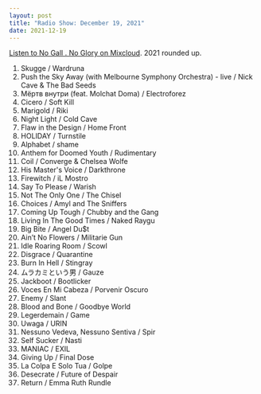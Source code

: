 ```yaml
---
layout: post
title: "Radio Show: December 19, 2021"
date: 2021-12-19
---
```


[Listen to No Gall . No Glory on Mixcloud](https://www.mixcloud.com/jimshreds/december-19-2021-no-gall-no-glory-wkdu-philadelphia-917fm/).
2021 rounded up.

1. Skugge / Wardruna
2. Push the Sky Away (with Melbourne Symphony Orchestra) - live / Nick Cave & The Bad Seeds
3. Мёртв внутри (feat. Molchat Doma) / Electroforez
4. Cicero / Soft Kill
5. Marigold / Riki
6. Night Light / Cold Cave
7. Flaw in the Design / Home Front
8. HOLIDAY / Turnstile
9. Alphabet / shame
10. Anthem for Doomed Youth / Rudimentary
11. Coil / Converge & Chelsea Wolfe
12. His Master's Voice / Darkthrone
13. Firewitch / iL Mostro
14. Say To Please / Warish
15. Not The Only One / The Chisel
16. Choices / Amyl and The Sniffers
17. Coming Up Tough / Chubby and the Gang
18. Living In The Good Times / Naked Raygu
19. Big Bite / Angel Du$t
20. Ain’t No Flowers / Militarie Gun
21. Idle Roaring Room / Scowl
22. Disgrace / Quarantine
23. Burn In Hell / Stingray
24. ムラカミという男 / Gauze
25. Jackboot / Bootlicker
26. Voces En Mi Cabeza / Porvenir Oscuro
27. Enemy / Slant
28. Blood and Bone / Goodbye World
29. Legerdemain / Game
30. Uwaga / URIN
31. Nessuno Vedeva, Nessuno Sentiva / Spir
32. Self Sucker / Nasti
33. MANIAC / EXIL
34. Giving Up / Final Dose
35. La Colpa E Solo Tua / Golpe
36. Desecrate / Future of Despair
37. Return / Emma Ruth Rundle
